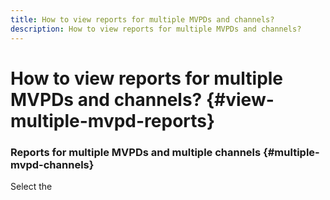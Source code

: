 ```yaml
---
title: How to view reports for multiple MVPDs and channels?
description: How to view reports for multiple MVPDs and channels? 
---
```


# How to view reports for multiple MVPDs and channels? {#view-multiple-mvpd-reports}

### Reports for multiple MVPDs and multiple channels {#multiple-mvpd-channels}

Select the 